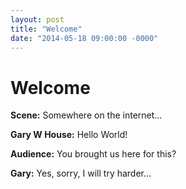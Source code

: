 ```yaml
---
layout: post
title: "Welcome"
date: "2014-05-18 09:00:00 -0000"
---
```


# Welcome

**Scene:** Somewhere on the internet…

**Gary W House:** Hello World!

**Audience:** You brought us here for this?

**Gary:** Yes, sorry, I will try harder…
